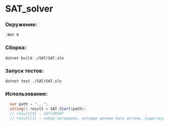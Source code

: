 # SAT_solver

### Окружение:
`.Net 6`

### Сборка:
`dotnet build ./SAT/SAT.sln`

### Запуск тестов:
`dotnet test ./SAT/SAT.sln`

### Использование:
```c#
  var path = "...";
  string[] result = SAT.Start(path);
  // result[0] — SAT/UNSAT
  // result[1] — набор литералов, которые должны быть истины. Существует только для SAT 
```